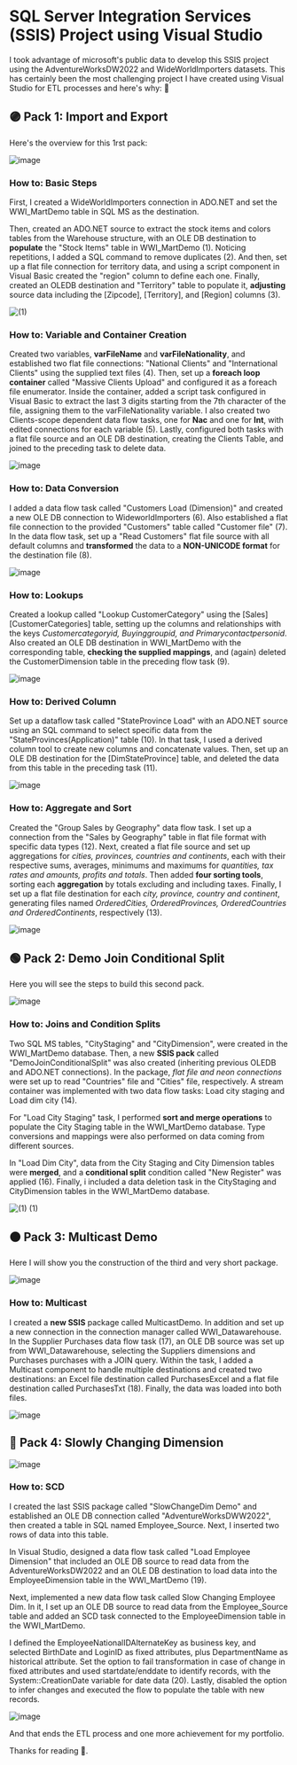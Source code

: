 # SQL Server Integration Services (SSIS) Project using Visual Studio


I took advantage of microsoft's public data to develop this SSIS project using the AdventureWorksDW2022 and WideWorldImporters datasets.
This has certainly been the most challenging project I have created using Visual Studio for ETL processes and here's why: 🤔



## 🟣 Pack 1: Import and Export
Here's the overview for this 1rst pack:

![image](https://github.com/FabianaRod/ETLProjectSSIS/assets/155020943/acfb0e6c-455e-4b50-9c8e-27186235612c)


### How to: Basic Steps

First, I created a WideWorldImporters connection in ADO.NET and set the WWI_MartDemo table in SQL MS as the destination.

Then, created an ADO.NET source to extract the stock items and colors tables from the Warehouse structure, with an OLE DB destination to **populate** the "Stock Items" table in WWI_MartDemo (1). 
Noticing repetitions, I added a SQL command to remove duplicates (2). 
And then, set up a flat file connection for territory data, and using a script component in Visual Basic created the "region" column to define each one.
Finally, created an OLEDB destination and "Territory" table to populate it, **adjusting** source data including the [Zipcode], [Territory], and [Region] columns (3).


![(1)](https://github.com/FabianaRod/ETLProjectSSIS/assets/155020943/040b1a26-d997-42cb-a9a0-6f65a2c69ff7)

### How to: Variable and Container Creation

Created two variables, **varFileName** and **varFileNationality**, and established two flat file connections: "National Clients" and "International Clients" using the supplied text files (4).
Then, set up a **foreach loop container** called "Massive Clients Upload" and configured it as a foreach file enumerator. 
Inside the container, added a script task configured in Visual Basic to extract the last 3 digits starting from the 7th character of the file, assigning them to the varFileNationality variable.
I also created two Clients-scope dependent data flow tasks, one for **Nac** and one for **Int**, with edited connections for each variable (5). 
Lastly, configured both tasks with a flat file source and an OLE DB destination, creating the Clients Table, and joined to the preceding task to delete data.


![image](https://github.com/FabianaRod/ETLProjectSSIS/assets/155020943/fb893091-3391-4752-991e-7bb21be6fb35)

### How to: Data Conversion

I added a data flow task called "Customers Load (Dimension)" and created a new OLE DB connection to WideworldImporters (6).
Also established a flat file connection to the provided "Customers" table called "Customer file" (7).
In the data flow task, set up a "Read Customers" flat file source with all default columns and **transformed** the data to a **NON-UNICODE format** for the destination file (8).


![image](https://github.com/FabianaRod/ETLProjectSSIS/assets/155020943/6445fa45-1afd-4231-bd0b-2a59f9b03727)

### How to: Lookups

Created a lookup called "Lookup CustomerCategory" using the [Sales][CustomerCategories] table, setting up the columns and relationships with the keys *Customercategoryid, Buyinggroupid, and Primarycontactpersonid*. 
Also created an OLE DB destination in WWI_MartDemo with the corresponding table, **checking the supplied mappings**, and (again) deleted the CustomerDimension table in the preceding flow task (9).


![image](https://github.com/FabianaRod/ETLProjectSSIS/assets/155020943/3ef5e30b-d950-4e47-b576-4e6b85183ac2)

### How to: Derived Column

Set up a dataflow task called "StateProvince Load" with an ADO.NET source using an SQL command to select specific data from the "StateProvinces(Application)" table (10). 
In that task, I used a derived column tool to create new columns and concatenate values. 
Then, set up an OLE DB destination for the [DimStateProvince] table, and deleted the data from this table in the preceding task (11).


![image](https://github.com/FabianaRod/ETLProjectSSIS/assets/155020943/07b36b1f-51a6-432f-96b2-62573994ca8a)

### How to: Aggregate and Sort

Created the "Group Sales by Geography" data flow task. I set up a connection from the "Sales by Geography" table in flat file format with specific data types (12).
Next, created a flat file source and set up aggregations for *cities, provinces, countries and continents*, each with their respective sums, averages, minimums and maximums for *quantities, tax rates and amounts, profits and totals*.
Then added **four sorting tools**, sorting each **aggregation** by totals excluding and including taxes. 
Finally, I set up a flat file destination for each *city, province, country and continent*, generating files named *OrderedCities, OrderedProvinces, OrderedCountries and OrderedContinents*, respectively (13).


![image](https://github.com/FabianaRod/ETLProjectSSIS/assets/155020943/659531ce-c840-495b-964c-c87bfa5ca3b8)


## 🟢 Pack 2: Demo Join Conditional Split
Here you will see the steps to build this second pack.

![image](https://github.com/FabianaRod/ETLProjectSSIS/assets/155020943/5da3da98-d959-484a-b13e-227487b06c12)


### How to: Joins and Condition Splits

Two SQL MS tables, "CityStaging" and "CityDimension", were created in the WWI_MartDemo database. Then, a new **SSIS pack** called "DemoJoinConditionalSplit" was also created (inheriting previous OLEDB and ADO.NET connections).
In the package, *flat file and neon connections* were set up to read "Countries" file and "Cities" file, respectively. 
A stream container was implemented with two data flow tasks: Load city staging and Load dim city (14).

For "Load City Staging" task, I performed **sort and merge operations** to populate the City Staging table in the WWI_MartDemo database. Type conversions and mappings were also performed on data coming from different sources.

In "Load Dim City", data from the City Staging and City Dimension tables were **merged**, and a **conditional split** condition called "New Register" was applied (16).
Finally, i included a data deletion task in the CityStaging and CityDimension tables in the WWI_MartDemo database.

![(1) (1)](https://github.com/FabianaRod/ETLProjectSSIS/assets/155020943/fea3afc5-22b3-477e-8f42-94ac3c274c14)


## 🟠 Pack 3: Multicast Demo
Here I will show you the construction of the third and very short package.

![image](https://github.com/FabianaRod/ETLProjectSSIS/assets/155020943/1058f37b-51ef-420d-95aa-089124737b5a)



### How to: Multicast

I created a **new SSIS** package called MulticastDemo. In addition and set up a new connection in the connection manager called WWI_Datawarehouse. 
In the Supplier Purchases data flow task (17), an OLE DB source was set up from WWI_Datawarehouse, selecting the Suppliers dimensions and Purchases purchases with a JOIN query.
Within the task, I added a Multicast component to handle multiple destinations and created two destinations: an Excel file destination called PurchasesExcel and a flat file destination called PurchasesTxt (18). 
Finally, the data was loaded into both files.

![image](https://github.com/FabianaRod/ETLProjectSSIS/assets/155020943/e4061d9c-a51f-49eb-b73a-e659f32434c4)


## 🔵 Pack 4: Slowly Changing Dimension
![image](https://github.com/FabianaRod/ETLProjectSSIS/assets/155020943/d788c1cd-7178-4c42-86e6-98577b3c6238)

### How to: SCD

I created the last SSIS package called "SlowChangeDim Demo" and established an OLE DB connection called "AdventureWorksDWW2022", then created a table in SQL named Employee_Source. 
Next, I inserted two rows of data into this table.

In Visual Studio, designed a data flow task called "Load Employee Dimension" that included an OLE DB source to read data from the AdventureWorksDW2022 and an OLE DB destination to load data into the EmployeeDimension table in the WWI_MartDemo (19).

Next, implemented a new data flow task called Slow Changing Employee Dim. In it, I set up an OLE DB source to read data from the Employee_Source table and added an SCD task connected to the EmployeeDimension table in the WWI_MartDemo.

I defined the EmployeeNationalIDAlternateKey as business key, and selected BirthDate and LoginID as fixed attributes, plus DepartmentName as historical attribute. 
Set the option to fail transformation in case of change in fixed attributes and used startdate/enddate to identify records, with the System::CreationDate variable for date data (20). 
Lastly, disabled the option to infer changes and executed the flow to populate the table with new records. 

![image](https://github.com/FabianaRod/ETLProjectSSIS/assets/155020943/4d5a39ed-dea1-4034-a63f-813798400dc0)


And that ends the ETL process and one more achievement for my portfolio.

Thanks for reading 💙.

